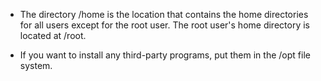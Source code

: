 * The directory /home is the location that contains the home directories for all users except for the root user. The root user's home directory is located at /root. 

* If you want to install any third-party programs, put them in the /opt file system.
